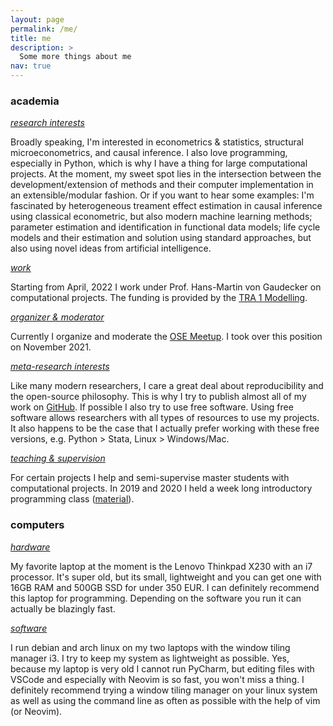 ```yaml
---
layout: page
permalink: /me/
title: me
description: >
  Some more things about me
nav: true
---
```



### academia

<ins>*research interests*</ins>

Broadly speaking, I'm interested in econometrics &#38; statistics, structural
microeconometrics, and causal inference. I also love programming, especially in Python,
which is why I have a thing for large computational projects. At the moment, my sweet
spot lies in the intersection between the development/extension of methods and their
computer implementation in an extensible/modular fashion. Or if you want to hear some
examples: I'm fascinated by heterogeneous treament effect estimation in causal inference
using classical econometric, but also modern machine learning methods; parameter
estimation and identification in functional data models; life cycle models and their
estimation and solution using standard approaches, but also using novel ideas from
artificial intelligence.

<ins>*work*</ins>

Starting from April, 2022 I work under Prof. Hans-Martin von Gaudecker on computational
projects. The funding is provided by the [TRA 1
Modelling](https://www.uni-bonn.de/de/forschung-lehre/forschungsprofil/transdisziplinaere-forschungsbereiche/tra1).

<ins>*organizer & moderator*</ins>

Currently I organize and moderate the [OSE
Meetup](https://github.com/OpenSourceEconomics/ose-meetup). I took over this position on
November 2021.

<ins>*meta-research interests*</ins>

Like many modern researchers, I care a great deal about reproducibility and the
open-source philosophy. This is why I try to publish almost all of my work on
[GitHub](https://github.com/timmens). If possible I also try to use free software.
Using free software allows researchers with all types of resources to use my projects.
It also happens to be the case that I actually prefer working with these free versions,
e.g. Python > Stata, Linux > Windows/Mac.

<ins>*teaching & supervision*</ins>

For certain projects I help and semi-supervise master students with computational
projects. In 2019 and 2020 I held a week long introductory programming class
([material](https://github.com/timmens/r-course)).

### computers

<ins>*hardware*</ins>

My favorite laptop at the moment is the Lenovo Thinkpad X230 with an i7 processor. It's
super old, but its small, lightweight and you can get one with 16GB RAM and 500GB SSD
for under 350 EUR. I can definitely recommend this laptop for programming. Depending on
the software you run it can actually be blazingly fast.
  
<ins>*software*</ins>

I run debian and arch linux on my two laptops with the window tiling manager i3. I try
to keep my system as lightweight as possible. Yes, because my laptop is very old I
cannot run PyCharm, but editing files with VSCode and especially with Neovim is so fast,
you won't miss a thing. I definitely recommend trying a window tiling manager on your
linux system as well as using the command line as often as possible with the help of vim
(or Neovim).